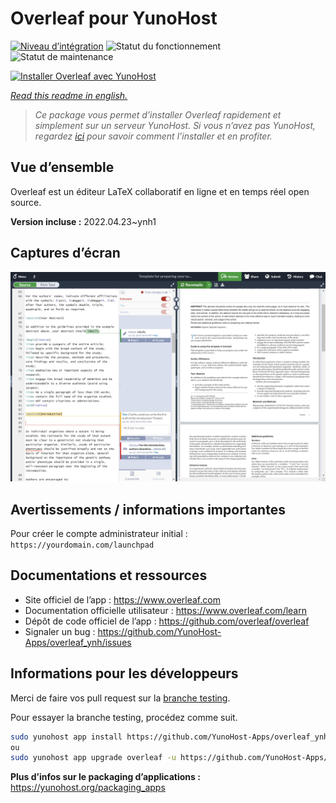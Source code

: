 <!--
N.B.: This README was automatically generated by https://github.com/YunoHost/apps/tree/master/tools/README-generator
It shall NOT be edited by hand.
-->

# Overleaf pour YunoHost

[![Niveau d’intégration](https://dash.yunohost.org/integration/overleaf.svg)](https://dash.yunohost.org/appci/app/overleaf) ![Statut du fonctionnement](https://ci-apps.yunohost.org/ci/badges/overleaf.status.svg) ![Statut de maintenance](https://ci-apps.yunohost.org/ci/badges/overleaf.maintain.svg)

[![Installer Overleaf avec YunoHost](https://install-app.yunohost.org/install-with-yunohost.svg)](https://install-app.yunohost.org/?app=overleaf)

*[Read this readme in english.](./README.md)*

> *Ce package vous permet d’installer Overleaf rapidement et simplement sur un serveur YunoHost.
Si vous n’avez pas YunoHost, regardez [ici](https://yunohost.org/#/install) pour savoir comment l’installer et en profiter.*

## Vue d’ensemble

Overleaf est un éditeur LaTeX collaboratif en ligne et en temps réel open source.


**Version incluse :** 2022.04.23~ynh1

## Captures d’écran

![Capture d’écran de Overleaf](./doc/screenshots/screenshot.png)

## Avertissements / informations importantes

Pour créer le compte administrateur initial : `https://yourdomain.com/launchpad`

## Documentations et ressources

* Site officiel de l’app : <https://www.overleaf.com>
* Documentation officielle utilisateur : <https://www.overleaf.com/learn>
* Dépôt de code officiel de l’app : <https://github.com/overleaf/overleaf>
* Signaler un bug : <https://github.com/YunoHost-Apps/overleaf_ynh/issues>

## Informations pour les développeurs

Merci de faire vos pull request sur la [branche testing](https://github.com/YunoHost-Apps/overleaf_ynh/tree/testing).

Pour essayer la branche testing, procédez comme suit.

``` bash
sudo yunohost app install https://github.com/YunoHost-Apps/overleaf_ynh/tree/testing --debug
ou
sudo yunohost app upgrade overleaf -u https://github.com/YunoHost-Apps/overleaf_ynh/tree/testing --debug
```

**Plus d’infos sur le packaging d’applications :** <https://yunohost.org/packaging_apps>